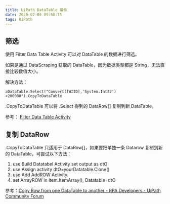 ```yaml
---
title: UiPath DataTable 操作
date: 2020-02-05 09:58:15
tags: UiPath
---
```


## 筛选
使用 Filter Data Table Activity 可以对 DataTable 的数据进行筛选。

如果是通过 DataScraping 获取的 DataTable，因为数据类型都是 String，无法直接比较数值大小。

解决方法：

```
aDataTable.Select("Convert([WIID],'System.Int32')<200000").CopyToDataTable
```

.CopyToDataTable 可以将 .Select 得到的 DataRow[] 复制到新 DataTable。

参考： [Filter Data Table Activity](https://forum.uipath.com/t/filter-data-table-activity/76465) 

## 复制 DataRow

.CopyToDataTable 只适用于 DataRow[]，如果要把单独一条 Datarow 复制到新的 DataTable，可尝试以下方法：

1. use Build Datatabel Activity set output as dtO
2. use Assign activity dtO=yourDatatable.Clone()
3. use Add AddROW Activity.
4.  set ArrayROW in item.ItemArray(), Datatable=dtO

参考：[Copy Row from one DataTable to another - RPA Developers - UiPath Community Forum](https://forum.uipath.com/t/copy-row-from-one-datatable-to-another/80/14)